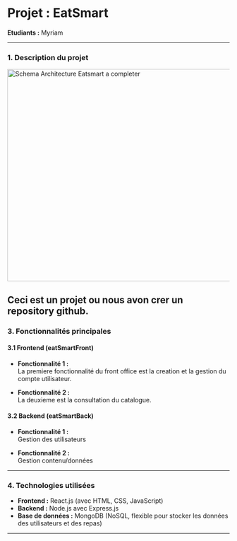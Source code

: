 # **Projet : EatSmart**

**Etudiants :** Myriam

---

### **1. Description du projet**
<img width="869" height="480" alt="Schema Architecture Eatsmart a completer" src="https://github.com/user-attachments/assets/391fa742-c570-4809-9596-01cef1f31fa5" />

Ceci est un projet ou nous avon crer un repository github.
---

### **3. Fonctionnalités principales**

#### **3.1 Frontend (eatSmartFront)**

- **Fonctionnalité 1 :**  
  La premiere fonctionnalité du front office est la creation et la gestion du compte utilisateur.
  
- **Fonctionnalité 2 :**  
  La deuxieme est la consultation du catalogue.
  
#### **3.2 Backend (eatSmartBack)**

- **Fonctionnalité 1 :**  
  Gestion des utilisateurs
  
- **Fonctionnalité 2 :**  
  Gestion contenu/données

---

### **4. Technologies utilisées**

- **Frontend :** React.js (avec HTML, CSS, JavaScript)  
- **Backend :** Node.js avec Express.js  
- **Base de données :** MongoDB (NoSQL, flexible pour stocker les données des utilisateurs et des repas)  


---
